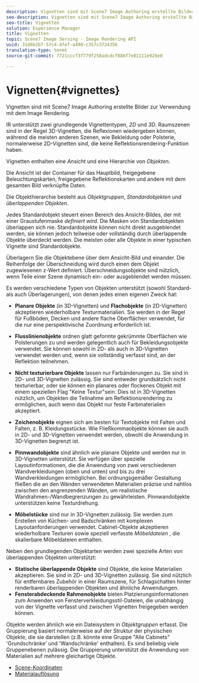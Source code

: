 ```yaml
---
description: Vignetten sind mit Scene7 Image Authoring erstellte Bilder zur Verwendung mit dem Image Rendering.
seo-description: Vignetten sind mit Scene7 Image Authoring erstellte Bilder zur Verwendung mit dem Image Rendering.
seo-title: Vignetten
solution: Experience Manager
title: Vignetten
topic: Scene7 Image Serving - Image Rendering API
uuid: 31d6b2b7-57c4-4fef-a498-c357c3724356
translation-type: tm+mt
source-git-commit: 7721cccf3f779f258adcdcf886f7e01111e92be0

---
```



# Vignetten{#vignettes}

Vignetten sind mit Scene7 Image Authoring erstellte Bilder zur Verwendung mit dem Image Rendering.

IR unterstützt zwei grundlegende Vignettentypen, *2D* und *3D*. Raumszenen sind in der Regel 3D-Vignetten, die Reflexionen wiedergeben können, während die meisten anderen Szenen, wie Bekleidung oder Polsterie, normalerweise 2D-Vignetten sind, die keine Reflektionsrendering-Funktion haben.

Vignetten enthalten eine *Ansicht* und eine Hierarchie von *Objekten*.

Die Ansicht ist der Container für das Hauptbild, freigegebene Beleuchtungskarten, freigegebene Reflektionskarten und andere mit dem gesamten Bild verknüpfte Daten.

Die Objekthierarchie besteht aus *Objektgruppen*, *Standardobjekten* und *überlappenden Objekten*.

Jedes Standardobjekt steuert einen Bereich des Ansicht-Bildes, der mit einer Graustufenmaske *definiert wird*. Die Masken von Standardobjekten überlappen sich nie. Standardobjekte können nicht direkt ausgeblendet werden, sie können jedoch teilweise oder vollständig durch überlappende Objekte überdeckt werden. Die meisten oder alle Objekte in einer typischen Vignette sind Standardobjekte.

Überlagern Sie die Objektebene über dem Ansicht-Bild und einander. Die Reihenfolge der Überschneidung wird durch einen dem Objekt zugewiesenen z-Wert definiert. Überschneidungsobjekte sind nützlich, wenn Teile einer Szene dynamisch ein- oder ausgeblendet werden müssen.

Es werden verschiedene Typen von Objekten unterstützt (sowohl Standard- als auch Überlagerungen), von denen jedes einen eigenen Zweck hat:

* **Planare Objekte** (in 3D-Vignetten) und **Flachobjekte** (in 2D-Vignetten) akzeptieren wiederholbare Texturmaterialien. Sie werden in der Regel für Fußböden, Decken und andere flache Oberflächen verwendet, für die nur eine perspektivische Zuordnung erforderlich ist.

* **Flusslinienobjekte** ordnen glatt geformte gekrümmte Oberflächen wie Polsterungen zu und werden gelegentlich auch für Bekleidungsobjekte verwendet. Sie können sowohl in 2D- als auch in 3D-Vignetten verwendet werden und, wenn sie vollständig verfasst sind, an der Reflektion teilnehmen.
* **Nicht texturierbare Objekte** lassen nur Farbänderungen zu. Sie sind in 2D- und 3D-Vignetten zulässig. Sie sind entweder grundsätzlich nicht texturierbar, oder sie können ein planares oder flockenes Objekt mit einem speziellen Flag &quot;Keine Textur&quot;sein. Dies ist in 3D-Vignetten nützlich, um Objekten die Teilnahme am Reflektionsrendering zu ermöglichen, auch wenn das Objekt nur feste Farbmaterialien akzeptiert.
* **Zeichenobjekte** eignen sich am besten für Textobjekte mit Falten und Falten, z. B. Kleidungsstücke. Wie Fließkommaobjekte können sie auch in 2D- und 3D-Vignetten verwendet werden, obwohl die Anwendung in 3D-Vignetten begrenzt ist.
* **Pinnwandobjekte** sind ähnlich wie planare Objekte und werden nur in 3D-Vignetten unterstützt. Sie verfügen über spezielle Layoutinformationen, die die Anwendung von zwei verschiedenen Wandverkleidungen (oben und unten) und bis zu drei Wandverkleidungen ermöglichen. Bei ordnungsgemäßer Gestaltung fließen die an den Wänden verwendeten Materialien präzise und nahtlos zwischen den angrenzenden Wänden, um realistische Wandrahmen-/Wandbegrenzungen zu gewährleisten. Pinnwandobjekte unterstützen keine Texturdrehung.
* **Möbelstücke** sind nur in 3D-Vignetten zulässig. Sie werden zum Erstellen von Küchen- und Badschränken mit komplexen Layoutanforderungen verwendet. Cabinet-Objekte akzeptieren wiederholbare Texturen sowie speziell verfasste *Möbeldateien* , die skalierbare Möbeldateien enthalten.

Neben den grundlegenden Objektarten werden zwei spezielle Arten von überlappenden Objekten unterstützt:

* **Statische überlappende Objekte** sind Objekte, die keine Materialien akzeptieren. Sie sind in 2D- und 3D-Vignetten zulässig. Sie sind nützlich für entfernbares Zubehör in einer Raumszene, für Schlagschatten hinter renderbaren überlappenden Objekten und ähnliche Anwendungen.
* **Fensterabdeckende Rahmenobjekte** bieten Platzierungsinformationen zum Anwenden von Fensterverkleidungsstil-Dateien, die unabhängig von der Vignette verfasst und zwischen Vignetten freigegeben werden können.

Objekte werden ähnlich wie ein Dateisystem in *Objektgruppen* erfasst. Die Gruppierung basiert normalerweise auf der Struktur der physischen Objekte, die sie darstellen (z.B. könnte eine Gruppe &quot;Alle Cabinets&quot; &#39;Grundschränke&#39; und &#39;Wandschränke&#39; enthalten). Es sind beliebig viele Gruppenebenen zulässig. Die Gruppierung unterstützt die Anwendung von Materialien auf mehrere gleichartige Objekte.

* [Scene-Koordinaten](c-ir-scene-coordinates.md)
* [Materialauflösung](c-ir-material-resolution.md)
